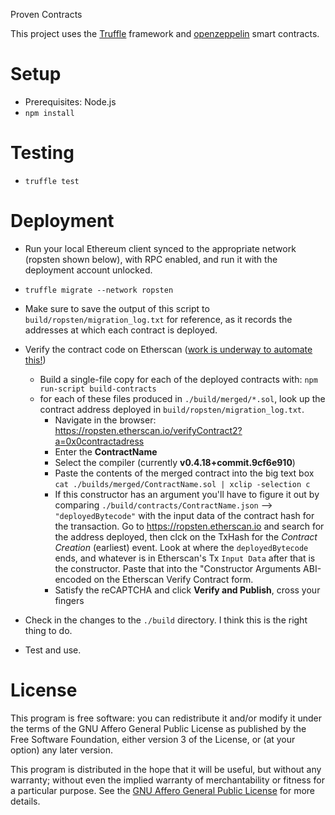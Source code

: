 Proven Contracts

This project uses the [Truffle](http://truffleframework.com/) framework and [openzeppelin](https://openzeppelin.org/) smart contracts.

# Setup

* Prerequisites: Node.js
* `npm install`

# Testing

* `truffle test`

# Deployment

* Run your local Ethereum client synced to the appropriate network (ropsten shown below), with RPC enabled, and run it with the deployment account unlocked.
* `truffle migrate --network ropsten`
* Make sure to save the output of this script to `build/ropsten/migration_log.txt` for reference, as it records the addresses at which each contract is deployed.
* Verify the contract code on Etherscan ([work is underway to automate this!](https://github.com/trufflesuite/truffle/issues/564))
  * Build a single-file copy for each of the deployed contracts with: `npm run-script build-contracts` 
  * for each of these files produced in `./build/merged/*.sol`, look up the contract address deployed in `build/ropsten/migration_log.txt`.
    * Navigate in the browser: https://ropsten.etherscan.io/verifyContract2?a=0x0contractadress
    * Enter the **ContractName**
    * Select the compiler (currently **v0.4.18+commit.9cf6e910**)
    * Paste the contents of the merged contract into the big text box `cat ./builds/merged/ContractName.sol | xclip -selection c`
    * If this constructor has an argument you'll have to figure it out by comparing `./build/contracts/ContractName.json` —> `"deployedBytecode"` with the input data of the contract hash for the transaction.  Go to https://ropsten.etherscan.io and search for the address deployed, then clck on the TxHash for the *Contract Creation* (earliest) event. Look at where the `deployedBytecode` ends, and whatever is in Etherscan's Tx `Input Data` after that is the constructor. Paste that into the "Constructor Arguments ABI-encoded on the Etherscan Verify Contract form.
    * Satisfy the reCAPTCHA and click **Verify and Publish**, cross your fingers

* Check in the changes to the `./build` directory. I think this is the right thing to do.
* Test and use.


# License

This program is free software: you can redistribute it and/or modify it under the terms of the GNU Affero General Public License as published by the Free Software Foundation, either version 3 of the License, or (at your option) any later version.

This program is distributed in the hope that it will be useful, but without any warranty; without even the implied warranty of merchantability or fitness for a particular purpose.  See the [GNU Affero General Public License](http://www.gnu.org/licenses/agpl.html) for more details.
